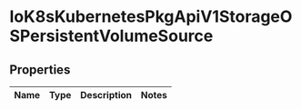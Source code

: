 
# IoK8sKubernetesPkgApiV1StorageOSPersistentVolumeSource

## Properties
Name | Type | Description | Notes
------------ | ------------- | ------------- | -------------



